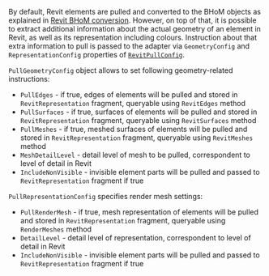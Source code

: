 By default, Revit elements are pulled and converted to the BHoM objects as explained in [Revit BHoM conversion](Revit-BHoM-conversion). However, on top of that, it is possible to extract additional information about the actual geometry of an element in Revit, as well as its representation including colours. Instruction about that extra information to pull is passed to the adapter via `GeometryConfig` and `RepresentationConfig` properties of [`RevitPullConfig`](Pull-from-Revit-basics#action-config).

`PullGeometryConfig` object allows to set following geometry-related instructions:
- `PullEdges` - if true, edges of elements will be pulled and stored in `RevitRepresentation` fragment, queryable using `RevitEdges` method
- `PullSurfaces` - if true, surfaces of elements will be pulled and stored in `RevitRepresentation` fragment, queryable using `RevitSurfaces` method
- `PullMeshes` - if true, meshed surfaces of elements will be pulled and stored in `RevitRepresentation` fragment, queryable using `RevitMeshes` method
- `MeshDetailLevel` - detail level of mesh to be pulled, correspondent to level of detail in Revit
- `IncludeNonVisible` - invisible element parts will be pulled and passed to `RevitRepresentation` fragment if true

`PullRepresentationConfig` specifies render mesh settings:
- `PullRenderMesh` - if true, mesh representation of elements will be pulled and stored in `RevitRepresentation` fragment, queryable using `RenderMeshes` method
- `DetailLevel` - detail level of representation, correspondent to level of detail in Revit
- `IncludeNonVisible` - invisible element parts will be pulled and passed to `RevitRepresentation` fragment if true

